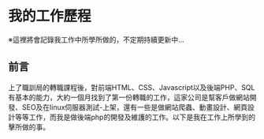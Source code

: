 # 我的工作歷程 #
※這裡將會記錄我工作中所學所做的，不定期持續更新中...
## 前言
上了職訓局的轉職課程後，對前端HTML、CSS、Javascript以及後端PHP、SQL有基本的能力，大約一個月找到了第一份轉職的工作，這家公司是幫客戶做網站開發、SEO及在linux伺服器測試-上架，還有一些是做網站爬蟲、動畫設計、網頁設計等等工作，而我是做後端php的開發及維護的工作。以下是我在工作上所學到的擊所做的事。

